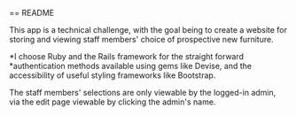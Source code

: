 == README

This app is a technical challenge, with the goal being to create a website for storing and viewing staff members' choice of prospective new furniture. 

*I choose Ruby and the Rails framework for the straight forward 
*authentication methods available using gems like Devise, and the accessibility of useful styling frameworks like Bootstrap. 

The staff members' selections are only viewable by the logged-in admin, via the edit page viewable by clicking the admin's name. 


